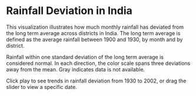 # Rainfall Deviation in India

This visualization illustrates how much monthly rainfall has deviated from the long term average across districts in India. The long term average is defined as the average rainfall between 1900 and 1930, by month and by district.

Rainfall within one standard deviation of the long term average is considered normal. In each direction, the color scale spans three deviations away from the mean. Gray indicates data is not available.

Click play to see trends in rainfall deviation from 1930 to 2002, or drag the slider to view a specific date.
